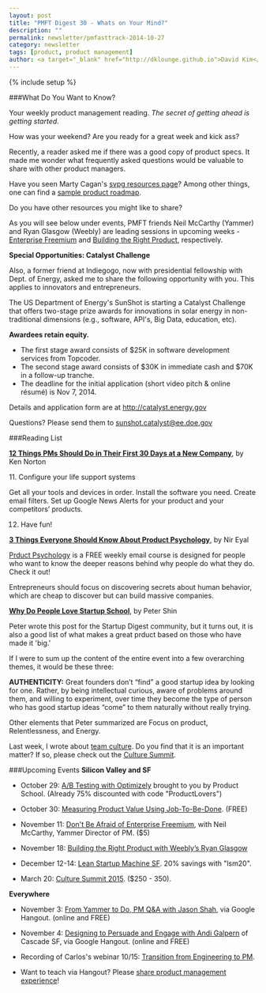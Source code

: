 ```yaml
---
layout: post
title: "PMFT Digest 30 - Whats on Your Mind?"
description: ""
permalink: newsletter/pmfasttrack-2014-10-27
category: newsletter
tags: [product, product management]
author: <a target="_blank" href="http://dklounge.github.io">David Kim</a>
---
```

{% include setup %}

###What Do You Want to Know?

Your weekly product management reading. _The secret of getting ahead is getting started_.

How was your weekend?  Are you ready for a great week and kick ass?

Recently, a reader asked me if there was a good copy of product specs.  It made me wonder what frequently asked questions would be valuable to share with other product managers.

Have you seen Marty Cagan\'s <a target="_blank" href="http://svpg.com/product-roadmap/">svpg resources page</a>?  Among other things, one can find a <a target="_" href="http://svpg.com/product-roadmap/">sample product roadmap</a>.

Do you have other resources you might like to share?

As you will see below under events, PMFT friends Neil McCarthy (Yammer) and Ryan Glasgow (Weebly) are leading sessions in upcoming weeks - <a target="_blank" href="http://www.eventbrite.com/e/dont-fear-the-freemium-tickets-13339503815">Enterprise Freemium</a> and <a target="_" href="http://www.meetup.com/ProductManagementFastTrack/events/215127552/">Building the Right Product</a>, respectively.

__Special Opportunities: Catalyst Challenge__

Also, a former friend at Indiegogo, now with presidential fellowship with Dept. of Energy, asked me to share the following opportunity with you.  This applies to innovators and entrepreneurs.

<div class='well'>
<p>The US Department of Energy's SunShot is starting a Catalyst Challenge that offers two-stage prize awards for innovations in solar energy in non-traditional dimensions (e.g., software, API's, Big Data, education, etc).</p>
<p><strong>Awardees retain equity.</strong></p>

<ul>
  <li>The first stage award consists of $25K in software development services from Topcoder.</li>

  <li>The second stage award consists of $30K in immediate cash and $70K in a follow-up tranche.</li>

  <li>The deadline for the initial application (short video pitch & online résumé) is Nov 7, 2014.</li>
</ul>

<p>Details and application form are at <a target="_blank" href="http://catalyst.energy.gov">http://catalyst.energy.gov</a></p>

<p>Questions? Please send them to <a href="mailto:sunshot.catalyst@ee.doe.gov">sunshot.catalyst@ee.doe.gov</a></p>
</div>

###Reading List

<strong><a target="_blank" href="http://www.gv.com/lib/12-things-product-managers-should-do-in-their-first-30-days-at-a-new-company">12 Things PMs Should Do in Their First 30 Days at a New Company</a></strong>, by Ken Norton

<div class="well">
11. Configure your life support systems

<p>Get all your tools and devices in order. Install the software you need. Create email filters. Set up Google News Alerts for your product and your competitors’ products.</p>

12. Have fun!
</div>

<strong><a target="_blank" href="http://www.productpsychology.com/lesson-1-3-things-everyone-should-know-about-product-psychology/">3 Things Everyone Should Know About Product Psychology</a></strong>, by Nir Eyal

<a target="_blank" href="http://www.productpsychology.com/">Prduct Psychology</a> is a FREE weekly email course is designed for people who want to know the deeper reasons behind why people do what they do.  Check it out!

<div class="well">
  <p>Entrepreneurs should focus on discovering secrets about human behavior, which are cheap to discover but can build massive companies.</p>
</div>


<strong><a target="_blank" href="https://medium.com/@petershin45/why-do-people-love-startup-school-e168c00694a2">Why Do People Love Startup School</a></strong>, by Peter Shin

Peter wrote this post for the Startup Digest community, but it turns out, it is also a good
list of what makes a great prduct based on those who have made it 'big.'

<div class="well">
<p>If I were to sum up the content of the entire event into a few overarching themes, it would be these three:</p>

<p><strong>AUTHENTICITY:</strong> Great founders don’t “find” a good startup idea by looking for one. Rather, by being intellectual curious, aware of problems around them, and willing to experiment, over time they become the type of person who has good startup ideas “come” to them naturally without really trying.</p>
</div>

Other elements that Peter summarized are Focus on product, Relentlessness, and Energy.

Last week, I wrote about <a target="_blank" href="http://productmanagementfasttrack.com/newsletter/pmfasttrack-2014-10-20/">team culture</a>. Do you find that it is an important matter?  If so, please check out the <a target="_" href="http://culturesummit2015.eventbrite.com/?aff=pmft">Culture Summit</a>.

###Upcoming Events
__Silicon Valley and SF__

* October 29: <a target="_blank" href="https://www.eventbrite.com/e/ab-testing-with-optimizely-tickets-13187069881?discount=ProductLovers">A/B Testing with Optimizely</a> brought to you by Product School.  (Already 75% discounted with code "ProductLovers")

* October 30: <a target="_blank" href="http://www.meetup.com/ProductManagementFastTrack/events/204953502/">Measuring Product Value Using Job-To-Be-Done</a>.  (FREE)

* November 11: <a target="_blank" href="http://www.eventbrite.com/e/dont-fear-the-freemium-tickets-13339503815">Don't Be Afraid of Enterprise Freemium</a>, with Neil McCarthy, Yammer Director of PM. ($5)

* November 18: <a target="_blank" href="http://www.meetup.com/ProductManagementFastTrack/events/215127552/">Building the Right Product with Weebly’s Ryan Glasgow</a>

* December 12-14: <a target="_blank" href='http://bit.ly/1bW1HFd'>Lean Startup Machine SF</a>. 20% savings with "lsm20".

* March 20: <a target="_blank" href="http://culturesummit2015.eventbrite.com/?aff=pmft">Culture Summit 2015</a>. ($250 - 350).

__Everywhere__

* November 3: <a target="_blank" href="https://plus.google.com/events/cuo1fma3a91c29mdqlp58olqn6g">From Yammer to Do, PM Q&A with Jason Shah</a>, via Google Hangout. (online and FREE)

* November 4: <a target="_blank" href="https://plus.google.com/events/c76mnn59rrhmmtj51mqit7rgn8g">Designing to Persuade and Engage with Andi Galpern</a> of Cascade SF, via Google Hangout. (online and FREE)

* Recording of Carlos's webinar 10/15: <a target="_blank" href="https://plus.google.com/events/ccot2tcojk1ch3jf11cpcdjsmhs">Transition from Engineering to PM</a>.

* Want to teach via Hangout?  Please <a target="_blank" href="https://pmfasttrack.wufoo.com/forms/teaching-via-hangout/">share product management experience</a>!
